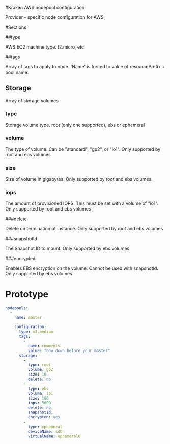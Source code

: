 #Kraken AWS nodepool configuration

Provider - specific node configuration for AWS

#Sections

##type

AWS EC2 machine type. t2.micro, etc

##tags

Array of tags to apply to node. 'Name' is forced to value of resourcePrefix + pool name.

## Storage

Array of storage volumes 

### type

Storage volume type. root (only one supported), ebs or ephemeral

### volume

The type of volume. Can be "standard", "gp2", or "io1". Only supported by root and ebs volumes

### size

Size of volume in gigabytes. Only supported by root and ebs volumes.

### iops

The amount of provisioned IOPS. This must be set with a volume of "io1". Only supported by root and ebs volumes

###delete

Delete on termination of instance. Only supported by root and ebs volumes


###snapshotId

The Snapshot ID to mount. Only supported by ebs volumes

###encrypted

Enables EBS encryption on the volume. Cannot be used with snapshotId. Only supported by ebs volumes.


# Prototype
```yaml
nodepools:
  - 
    name: master
    ...
    configuration:
      type: m3.medium
      tags:
        -
          name: comments
          value: "bow down before your master"
      storage:
        -
          type: root
          volume: gp2
          size: 10
          delete: no
        - 
          type: ebs
          volume: io1
          size: 100
          iops: 5000
          delete: no
          snapshotId:
          encrypted: yes
        - 
          type: ephemeral
          deviceName: sdb
          virtualName: ephemeral0
```